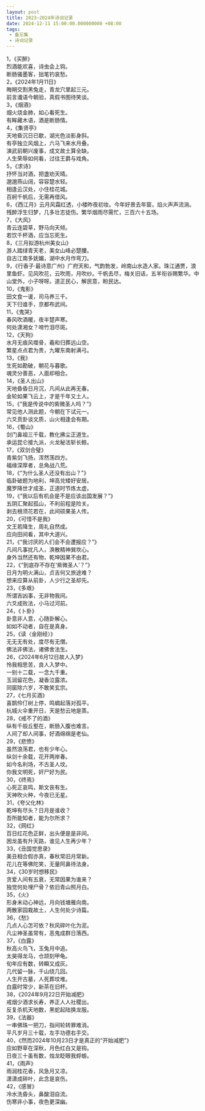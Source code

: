 ```yaml
---
layout: post
title: 2023~2024年诗词记录
date: 2024-12-11 15:00:00.000000000 +08:00
tags: 
 - 备忘集
 - 诗词记录
---
```

1，《买醉》<br>
烈酒能欢喜，诗虫会上钩。<br>
断肠骚墨客，拙笔钓哀愁。<br>
2，《2024年1月11日》<br>
晦朔交割黑兔走，青龙穴里起三元。<br>
前言谶语今朝验，真假书图待笑谈。<br>
3，《烟酒》<br>
烟火烧金肺，如心看死生。<br>
有眸藏木语，酒是断肠情。<br>
4，《集贤亭》<br>
天地昏沉日已歇，湖光色淡影身斜。<br>
有亭独立风烟上，六马飞来水月叠。<br>
演武前朝兴废事，成文故土算全缺。<br>
人生荣辱如何看，过往王爵与戏角。<br>
5，《求诗》<br>
抒怀当对酒，把盏劝天晴。<br>
邈邈燕山阔，容容楚水轻。<br>
相逢云汉处，小住桂花城。<br>
百舸千帆后，无需再借风。<br>
6，《西江月》云月风霜红透，小楼昨夜初妆。今年好景去年窗，焰火声声流淌。残醉浮生归梦，几多壮志徒伤。繁华烟雨尽需忙，三百六十五场。<br>
7，《大风》<br>
青云连碧草，野马向天倾。<br>
若饮千杯酒，应当忘死生。<br>
8，《三月拟游杭州美女山》<br>
游人踏绿青天老，美女山峰必楚腰。<br>
自古江南多妩媚，湖中水月作弯刀。<br>
9，《行香子·最诗意广州》广府天和，气韵勃发，岭南山水造人家。珠江通贾，浪里鱼虾。见风吹花，云吹雨，月吹纱。千帆去尽，梅关旧话，五羊衔谷赐繁华。中山堂外，小子呀呀。道正民心，解民意，盼民达。<br>
10，《鬼影》<br>
田文食一谖，司马养三千。<br>
天下归谁手，京都布武间。<br>
11，《鬼哭》<br>
春风吹酒暖，夜半楚声寒。<br>
何处潇湘女？啼竹泪尽斑。<br>
12，《天狗》<br>
水月无痕风噬骨，羲和归葬远山空。<br>
繁星点点君为贵，九曜东南射满弓。<br>
13，《我》<br>
生死如勘破，朝花与暮歌。<br>
魂灵分善恶，人面却相合。<br>
14，《圣人出山》<br>
天地昏昏日月沉，凡间从此再无春。<br>
金轮如果飞云上，才是千年又土人。<br>
15，《“我是传说中的紫微圣人吗？”》<br>
常见他人测此题，今朝在下试元一。<br>
六爻贲卦谈文质，山火相逢会有期。<br>
16，《蜀山》<br>
剑门鼻祖三千载，教化拂尘正道生。<br>
承运昆仑接九派，火龙秘法斩长鲸。<br>
17，《双剑合璧》<br>
青紫剑飞扬，浑然荡四方。<br>
福缘深厚者，总角战八荒。<br>
18，《“为什么圣人还没有出山？”》<br>
临卦破题为地利，坤高兑矮好安居。<br>
魔罗降世才成圣，正道时节炼太虚。<br>
19，《“我以后有机会是不是应该出国发展？”》<br>
五阴汇聚起孤山，不利前程是险关。<br>
剥去根须花若在，此间硕果圣人传。<br>
20，《可惜不是我》<br>
文王若降生，周礼自然成。<br>
应向田间看，其中大道兴。<br>
21，《“我讨厌的人们会不会遭报应？”》<br>
凡间凡事扰凡人，涣散精神巽坎心。<br>
身外当然还有物，乾坤因果不由君。<br>
22，《“到底存不存在‘紫微圣人’？”》<br>
日月为明火满山，贞吉何又旅途难？<br>
想来应算从前卦，人少行之圣却先。<br>
23，《多艰》<br>
所谓吉凶事，无非物我间。<br>
六爻成败法，小马过河前。<br>
24，《卜卦》<br>
卦意非人意，心随卦解心。<br>
如如不动者，自在是真身。<br>
25，《读〈金刚经〉》<br>
无无无有处，度尽有无僧。<br>
佛法非佛法，诸佛舍法生。<br>
26，《2024年6月12日故人入梦》<br>
怜我相思苦，良人入梦中。<br>
一别十二载，一念九千重。<br>
玉润留花色，凝香泣露浓。<br>
同窗除六岁，不敢笑玄宗。<br>
27，《七月买酒》<br>
喜鹊伶仃树上停，鸣蜩起落对孤平。<br>
杭城火伞重开日，天是愁云地是蒸。<br>
28，《戒不了的酒》<br>
纵有千般丘壑在，断肠入腹也难言。<br>
人间了却人间事，好酒绵绵是老仙。<br>
29，《悲愤》<br>
虽然浪荡君，也有少年心。<br>
纵剑十余载，花开两岸春。<br>
如今名利场，不古圣人坟。<br>
你我文明死，奸尸好为民。<br>
30，《终焉》<br>
心死正哀鸣，斯文丧有生。<br>
天神吹火种，今夜已无星。<br>
31，《夸父化林》<br>
乾坤有尽头？日月是谁收？<br>
吾所能知者，能为尔所求？<br>
32，《网红》<br>
百日红花色正鲜，出头便是是非间。<br>
困龙虽有升天路，谁见人生再少年？<br>
33，《丑国觉思录》<br>
美丑相合假亦真，春秋常旧月常新。<br>
花儿在等佛陀笑，无量阿鼻待法身。<br>
34，《30岁时想移民》<br>
贪爱人间有五衰，无常因果为谁来？<br>
独觉何处埋尸骨？依旧青山照月白。<br>
35，《火》<br>
形身未动心神远，月向钱塘雁向南。<br>
两散家园栽故土，人生何处少诗篇。<br>
36，《愁》<br>
几点人心怎可依？秋风碎叶化为泥。<br>
凡尘神圣虽常有，恶鬼成群日落西。<br>
37，《白露》<br>
秋高火鸟飞，玉兔月中追。<br>
太昊得龙马，仓颉刻甲龟。<br>
旬年应有数，转瞬又成灰。<br>
几代留一脉，千山绕几回。<br>
人生开古墓，人死葬坟堆。<br>
白露时常少，新茶在旧杯。<br>
38，《2024年9月22日开始减肥》<br>
戒烟少酒求长寿，养正人人社稷出。<br>
反复杀机天地数，黑蛇起陆换龙服。<br>
39，《法器》<br>
一串佛珠一把刀，指间轮转罪难消。<br>
平凡岁月三十载，左手功德右手交。<br>
40，《然而2024年10月23日才是真正的“开始减肥”》<br>
应如野草在深秋，月色红白又是钩。<br>
日夜三十虽有数，烛龙眨眼我蜉蝣。<br>
41，《雨声》<br>
雨润桂花香，风急月又凉。<br>
潇潇成碎叶，此念是哀伤。<br>
42，《感冒》<br>
冷水洗昏头，鼻酸泪自流。<br>
伤寒非小事，夜色更深幽。